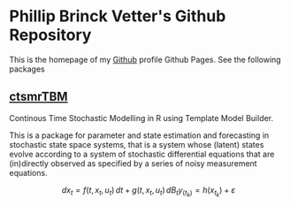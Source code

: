 # Phillip Brinck Vetter's Github Repository

This is the homepage of my [Github](https://github.com/phillipbvetter) profile Github Pages. See the following packages

## [ctsmrTBM](..ctrsmtTMB)

Continous Time Stochastic Modelling in R using Template Model Builder.

This is a package for parameter and state estimation and forecasting in stochastic state space systems, that is a system whose (latent) states evolve according to a system of stochastic differential equations that are (in)directly observed as specified by a series of noisy measurement equations.

```math

dx_{t} = f(t,x_{t},u_{t}) \, dt + g(t,x_{t},u_{t}) \, dB_{t}
y_(t_{k}) = h(x_{t_k}) + \varepsilon

```
